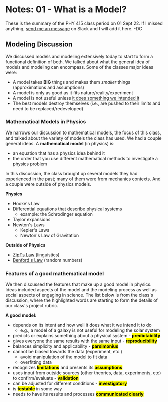 # Notes: 01 - What is a Model?

These is the summary of the PHY 415 class period on 01 Sept 22. If I missed anything, [send me an message](https://phy415fall2022.slack.com/) on Slack and I will add it here. -DC

## Modeling Discussion

We discussed models and modeling extensively today to start to form a functional definition of both. We talked about what the general idea of models and modeling can encompass. Some of the classes major ideas were:

- A model takes **BIG** things and makes them *smaller* things (approximations and assumptions)
- A model is only as good as it fits nature/reality/experiment
- A model is not useful unless <ins>it does something we intended it</ins>
- The best models destroy themselves (i.e., are pushed to their limits and need to be replaced/redeveloped)

### Mathematical Models in Physics

We narrows our discussion to mathematical models, the focus of this class, and talked about the variety of models the class has used. We had a couple general ideas. A **mathematical model** (in physics) is:

- an equation that has a physics idea behind it
- the order that you use different mathematical methods to investigate a physics problem

In this discussion, the class brought up several models they had experienced in the past; many of them were from mechanics contexts. And a couple were outside of physics models.

**Physics**
- Hooke's Law
- Differential equations that describe physical systems
    - example: the Schrodinger equation 
- Taylor expansions
- Newton's Laws
    - Kepler's Laws
    - Newton's Law of Gravitation

**Outside of Physics**
- [Zipf's Law](https://en.wikipedia.org/wiki/Zipf%27s_law) (linguistics)
- [Benford's Law](https://en.wikipedia.org/wiki/Benford%27s_law) (random numbers)

### Features of a good mathematical model

We then discussed the features that make up a good model in physics. Ideas included aspects of the model and the modeling process as well as social aspects of engaging in science. The list below is from the class's discussion, where the highlighted words are starting to form the details of our class's project rubric.

**A good model:**

- depends on its intent and how well it does what it we intend it to do
    - e.g., a model of a galaxy is not useful for modeling the solar system
- predicts or explains something about a physical system - <mark>**predictability**</mark>
- gives everyone the same results with the same input - <mark>**reproducibility**</mark>
- balances simplicity and applicability - <mark>**parsimonius**</mark>
- cannot be biased towards the data (experiment, etc.) 
    - avoid manipulation of the model to fit data
    - overfitting data
- recognizes <mark>**limitations**</mark> and presents its <mark>**assumptions**</mark>
- uses input from outside sources (other theories, data, experiments, etc) to confirm/evaluate - <mark>**validation**</mark>
- can be adjusted for different conditions - <mark>**investigatory**</mark>
- is <mark>**testable**</mark> in some way
- needs to have its results and processes <mark>**communicated clearly**</mark>